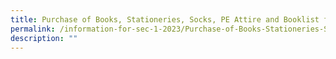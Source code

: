 ```yaml
---
title: Purchase of Books, Stationeries, Socks, PE Attire and Booklist for 2023
permalink: /information-for-sec-1-2023/Purchase-of-Books-Stationeries-Socks-PE-Attire-and-Booklist-for-2023/
description: ""
---
```

